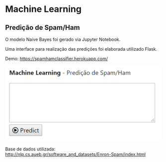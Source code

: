 # Machine Learning

## Predição de Spam/Ham

O modelo Naive Bayes foi gerado via Jupyter Notebook.

Uma interface para realização das predições foi elaborada utilizado Flask.

Demo: https://spamhamclassifier.herokuapp.com/

[![Tela](app/static/imagens/tela.png)](https://spamhamclassifier.herokuapp.com/)

Base de dados utilizada: http://nlp.cs.aueb.gr/software_and_datasets/Enron-Spam/index.html